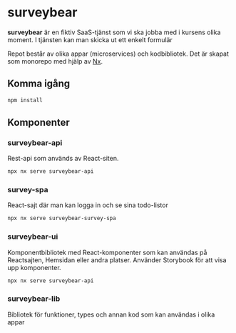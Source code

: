 # surveybear

**surveybear** är en fiktiv SaaS-tjänst som vi ska jobba med i kursens olika moment. I tjänsten kan man skicka ut ett enkelt formulär

Repot består av olika appar (microservices) och kodbibliotek. Det är skapat som monorepo med hjälp av [Nx](https://nx.dev).

## Komma igång

```bash
npm install
```

## Komponenter

### surveybear-api

Rest-api som används av React-siten.

```bash
npx nx serve surveybear-api
```

### survey-spa

React-sajt där man kan logga in och se sina todo-listor

```bash
npx nx serve surveybear-survey-spa
```

### surveybear-ui

Komponentbibliotek med React-komponenter som kan användas på Reactsajten, Hemsidan eller andra platser. Använder Storybook för att visa upp komponenter.

```bash
npx nx serve surveybear-api
```

### surveybear-lib

Bibliotek för funktioner, types och annan kod som kan användas i olika appar